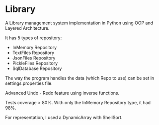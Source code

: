 # Library
A Library management system implementation in Python using OOP and Layered Architecture.

It has 5 types of repository:
- InMemory Repository
- TextFiles Repository
- JsonFiles Repository
- PickleFiles Repository
- SqlDatabase Repository

The way the program handles the data (which Repo to use) can be set in settings.properties file.

Advanced Undo - Redo feature using inverse functions.

Tests coverage > 80%. With only the InMemory Repository type, it had 98%.

For representation, I used a DynamicArray with ShellSort.
